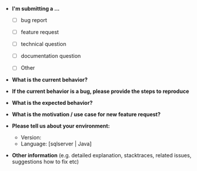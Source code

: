 * **I'm submitting a ...**
  - [ ] bug report
  - [ ] feature request
  - [ ] technical question
  - [ ] documentation question
  - [ ] Other


* **What is the current behavior?**



* **If the current behavior is a bug, please provide the steps to reproduce** 



* **What is the expected behavior?**



* **What is the motivation / use case for new feature request?**



* **Please tell us about your environment:**
  
  - Version: 
  - Language: [sqlserver | Java]


* **Other information** (e.g. detailed explanation, stacktraces, related issues, suggestions how to fix etc)